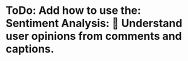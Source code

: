 ﻿# ToDo: Add how to use the: Sentiment Analysis: 💬 Understand user opinions from comments and captions.